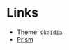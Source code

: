 # Links

- Theme: `Okaidia`
- [Prism](https://prismjs.com/download.html#themes=prism-okaidia&languages=markup+css+clike+javascript+go+go-module+graphql+json+python+jsx+tsx+toml+typescript+yaml)
